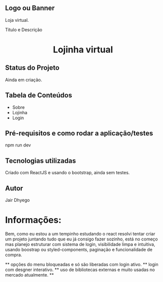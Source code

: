 ## Logo ou Banner

Loja virtual.

Título e Descrição

<h1 align="center">Lojinha virtual</h1>

## Status do Projeto

Ainda em criação.

## Tabela de Conteúdos

<ul>
 <li> Sobre</li>
 <li> Lojinha</li>
 <li> Login</li>
</ul>

## Pré-requisitos e como rodar a aplicação/testes

npm run dev

## Tecnologias utilizadas

Criado com ReactJS e usando o bootstrap, ainda sem testes.

## Autor

Jair Dhyego

# Informações:

Bem, como eu estou a um tempinho estudando o react resolvi tentar criar um projeto juntando tudo que eu já consigo fazer sozinho, está no começo mas planejo estruturar com sistema de login, visibilidade limpa e intuitiva, usando boostrap ou styled-components, paginação e funcionalidade de compra.

** opções do menu bloqueadas e só são liberadas com login ativo.
** login com desgner interativo.
** uso de bibliotecas externas e muito usadas no mercado atualmente.
**
